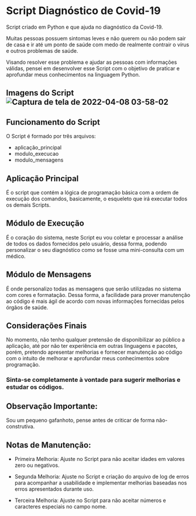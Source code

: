 # Script Diagnóstico de Covid-19
Script criado em Python e que ajuda no diagnóstico da Covid-19.

Muitas pessoas possuem sintomas leves e não querem ou não podem sair de casa e ir até um ponto de saúde com medo de realmente contrair o vírus e outros problemas de saúde.

Visando resolver esse problema e ajudar as pessoas com informações válidas, pensei em desenvolver esse Script com o objetivo de praticar e aprofundar meus conhecimentos na linguagem Python.

## Imagens do Script![Captura de tela de 2022-04-08 03-58-02](https://user-images.githubusercontent.com/86532340/162381672-28eaecb1-7930-4d2b-a83c-d991516474b0.png)

## Funcionamento do Script
O Script é formado por três arquivos:

- aplicação_principal
- modulo_execucao
- modulo_mensagens

## Aplicação Principal
É o script que contém a lógica de programação básica com a ordem de execução dos comandos, basicamente, o esqueleto que irá executar todos os demais Scripts.

## Módulo de Execução
É o coração do sistema, neste Script eu vou coletar e processar a análise de todos os dados fornecidos pelo usuário, dessa forma, podendo personalizar o seu diagnóstico como se fosse uma mini-consulta com um médico.

## Módulo de Mensagens
É onde personalizo todas as mensagens que serão utilizadas no sistema com cores e formatação. Dessa forma, a facilidade para prover manutenção ao código é mais ágil de acordo com novas informações fornecidas pelos órgãos de saúde.

## Considerações Finais
No momento, não tenho qualquer pretensão de disponibilizar ao público a aplicação, até por não ter experiência em outras linguagens e pacotes, porém, pretendo apresentar melhorias e fornecer manutenção ao código com o intuito de melhorar e aprofundar meus conhecimentos sobre programação.

### Sinta-se completamente à vontade para sugerir melhorias e estudar os códigos.

## Observação Importante:
Sou um pequeno gafanhoto, pense antes de criticar de forma não-construtiva.

## Notas de Manutenção:
- Primeira Melhoria: Ajuste no Script para não aceitar idades em valores zero ou negativos.

- Segunda Melhoria: Ajuste no Script e criação do arquivo de log de erros para acompanhar a usabilidade e implementar melhorias baseadas nos erros apresentados durante uso.

- Terceira Melhoria: Ajuste no Script para não aceitar números e caracteres especiais no campo nome.

